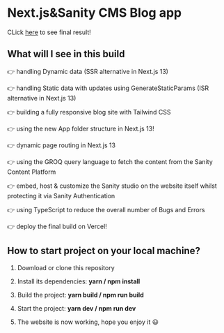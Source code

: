 # Next.js&Sanity CMS Blog app

CLick [here](https://blog-nextjs-sanity-v3-ksalpern.vercel.app/) to see final result!

## What will I see in this build

👉 handling Dynamic data (SSR alternative in Next.js 13)

👉 handling Static data with updates using GenerateStaticParams (ISR alternative in Next.js 13)

👉 building a fully responsive blog site with Tailwind CSS

👉 using the new App folder structure in Next.js 13!

👉 dynamic page routing in Next.js 13

👉 using the GROQ query language to fetch the content from the Sanity Content Platform

👉 embed, host & customize the Sanity studio on the website itself whilst protecting it via Sanity Authentication

👉 using TypeScript to reduce the overall number of Bugs and Errors

👉 deploy the final build on Vercel!

## How to start project on your local machine?

1. Download or clone this repository

2. Install its dependencies: **yarn / npm install**

3. Build the project: **yarn build / npm run build**

4. Start the project: **yarn dev / npm run dev**

5. The website is now working, hope you enjoy it 😃